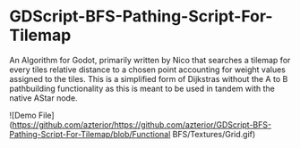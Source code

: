 # GDScript-BFS-Pathing-Script-For-Tilemap

An Algorithm for Godot, primarily written by Nico that searches a tilemap for every tiles relative distance to a chosen point accounting for weight values assigned to the tiles. This is a simplified form of Dijkstras without the A to B pathbuilding functionality as this is meant to be used in tandem with the native AStar node.

![Demo File](https://github.com/azterior/https://github.com/azterior/GDScript-BFS-Pathing-Script-For-Tilemap/blob/Functional BFS/Textures/Grid.gif)
